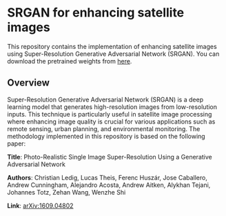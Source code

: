 # SRGAN for enhancing satellite images
This repository contains the implementation of enhancing satellite images using Super-Resolution Generative Adversarial Network (SRGAN). You can download the pretrained weights from [here](https://drive.google.com/drive/folders/1V-AJc_fwbbr1kEYPO0pHax1Yw08EBXlP?usp=sharing).
## Overview
Super-Resolution Generative Adversarial Network (SRGAN) is a deep learning model that generates high-resolution images from low-resolution inputs. This technique is particularly useful in satellite image processing where enhancing image quality is crucial for various applications such as remote sensing, urban planning, and environmental monitoring.
The methodology implemented in this repository is based on the following paper:

**Title**: Photo-Realistic Single Image Super-Resolution Using a Generative Adversarial Network

**Authors**: Christian Ledig, Lucas Theis, Ferenc Huszár, Jose Caballero, Andrew Cunningham, Alejandro Acosta, Andrew Aitken, Alykhan Tejani, Johannes Totz, Zehan Wang, Wenzhe Shi

**Link**: [arXiv:1609.04802](https://arxiv.org/abs/1609.04802)
